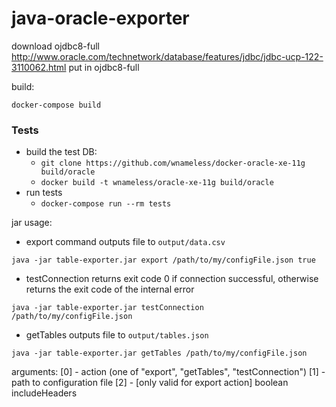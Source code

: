 # java-oracle-exporter

download ojdbc8-full http://www.oracle.com/technetwork/database/features/jdbc/jdbc-ucp-122-3110062.html
put in ojdbc8-full

build:
```
docker-compose build
```

### Tests ###
- build the test DB:
     - `git clone https://github.com/wnameless/docker-oracle-xe-11g build/oracle`
     - `docker build -t wnameless/oracle-xe-11g build/oracle`
- run tests
    - `docker-compose run --rm tests`

jar usage:
- export command
outputs file to `output/data.csv`
```
java -jar table-exporter.jar export /path/to/my/configFile.json true
```
- testConnection
returns exit code 0 if connection successful, otherwise returns the exit code of the internal error
```
java -jar table-exporter.jar testConnection /path/to/my/configFile.json
```

- getTables
outputs file to `output/tables.json`
```
java -jar table-exporter.jar getTables /path/to/my/configFile.json
```

arguments:
[0] - action (one of "export", "getTables", "testConnection")
[1] - path to configuration file
[2] - [only valid for export action] boolean includeHeaders
